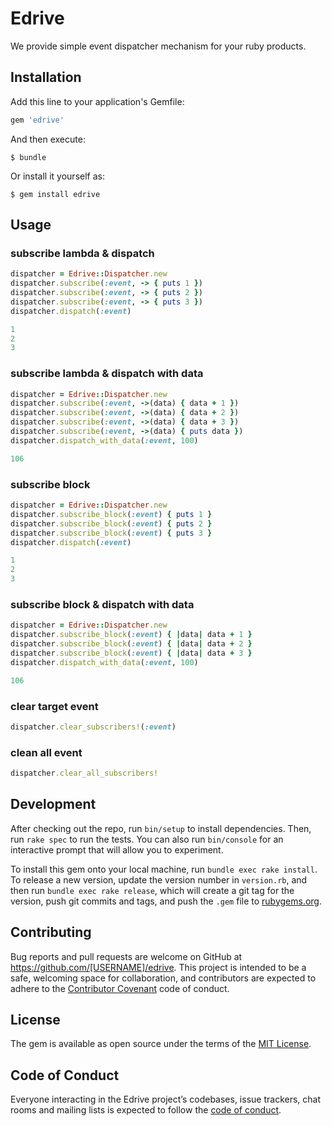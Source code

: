 # Edrive

We provide simple event dispatcher mechanism for your ruby products.

## Installation

Add this line to your application's Gemfile:

```ruby
gem 'edrive'
```

And then execute:

    $ bundle

Or install it yourself as:

    $ gem install edrive

## Usage

### subscribe lambda & dispatch

```ruby
dispatcher = Edrive::Dispatcher.new
dispatcher.subscribe(:event, -> { puts 1 })
dispatcher.subscribe(:event, -> { puts 2 })
dispatcher.subscribe(:event, -> { puts 3 })
dispatcher.dispatch(:event)

1
2
3
```

### subscribe lambda & dispatch with data

```ruby
dispatcher = Edrive::Dispatcher.new
dispatcher.subscribe(:event, ->(data) { data + 1 })
dispatcher.subscribe(:event, ->(data) { data + 2 })
dispatcher.subscribe(:event, ->(data) { data + 3 })
dispatcher.subscribe(:event, ->(data) { puts data })
dispatcher.dispatch_with_data(:event, 100)

106
```

### subscribe block

```ruby
dispatcher = Edrive::Dispatcher.new
dispatcher.subscribe_block(:event) { puts 1 }
dispatcher.subscribe_block(:event) { puts 2 }
dispatcher.subscribe_block(:event) { puts 3 }
dispatcher.dispatch(:event)

1
2
3
```

### subscribe block & dispatch with data

```ruby
dispatcher = Edrive::Dispatcher.new
dispatcher.subscribe_block(:event) { |data| data + 1 }
dispatcher.subscribe_block(:event) { |data| data + 2 }
dispatcher.subscribe_block(:event) { |data| data + 3 }
dispatcher.dispatch_with_data(:event, 100)

106
```

### clear target event

```ruby
dispatcher.clear_subscribers!(:event)
```

### clean all event

```ruby
dispatcher.clear_all_subscribers!
```

## Development

After checking out the repo, run `bin/setup` to install dependencies. Then, run `rake spec` to run the tests. You can also run `bin/console` for an interactive prompt that will allow you to experiment.

To install this gem onto your local machine, run `bundle exec rake install`. To release a new version, update the version number in `version.rb`, and then run `bundle exec rake release`, which will create a git tag for the version, push git commits and tags, and push the `.gem` file to [rubygems.org](https://rubygems.org).

## Contributing

Bug reports and pull requests are welcome on GitHub at https://github.com/[USERNAME]/edrive. This project is intended to be a safe, welcoming space for collaboration, and contributors are expected to adhere to the [Contributor Covenant](http://contributor-covenant.org) code of conduct.

## License

The gem is available as open source under the terms of the [MIT License](https://opensource.org/licenses/MIT).

## Code of Conduct

Everyone interacting in the Edrive project’s codebases, issue trackers, chat rooms and mailing lists is expected to follow the [code of conduct](https://github.com/[USERNAME]/edrive/blob/master/CODE_OF_CONDUCT.md).

